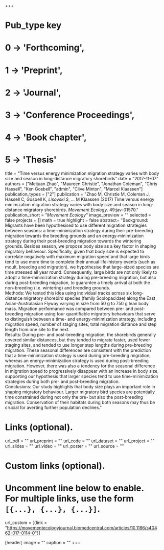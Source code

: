 +++
# Pub_type key
# 0 -> 'Forthcoming',
# 1 -> 'Preprint',
# 2 -> 'Journal',
# 3 -> 'Conference Proceedings',
# 4 -> 'Book chapter',
# 5 -> 'Thesis'
  
title = "Time versus energy minimization migration strategy varies with body size and season in long-distance migratory shorebirds"
date = "2017-11-07"
authors = ["Meijuan Zhao", "Maureen Christie", "Jonathan Coleman", "Chris Hassell", "Ken Gosbell",  "admin", "Clive Minton", "Marcel Klaassen"]
publication_types = ["2"]
publication = "Zhao M, Christie M, Coleman J, Hassell C, Gosbell K, *Lisovski S*, ... M Klaassen (2017) Time versus energy minimization migration strategy varies with body size and season in long-distance migratory shorebirds. _Movement Ecology_. 49:jav-01570."
publication_short = "_Movement Ecology_"
image_preview = ""
selected = false
projects = []
math = true
highlight = false
abstract= "Background: Migrants have been hypothesised to use different migration strategies between seasons: a time-minimization strategy during their pre-breeding migration towards the breeding grounds and an energy-minimization strategy during their post-breeding migration towards the wintering grounds. Besides season, we propose body size as a key factor in shaping migratory behaviour. Specifically, given that body size is expected to correlate negatively with maximum migration speed and that large birds tend to use more time to complete their annual life-history events (such as moult, breeding and migration), we hypothesise that large-sized species are time stressed all year round. Consequently, large birds are not only likely to adopt a time-minimization strategy during pre-breeding migration, but also during post-breeding migration, to guarantee a timely arrival at both the non-breeding (i.e. wintering) and breeding grounds.<br />Methods: We tested this idea using individual tracks across six long-distance migratory shorebird species (family Scolopacidae) along the East Asian-Australasian Flyway varying in size from 50 g to 750 g lean body mass. Migration performance was compared between pre- and post-breeding migration using four quantifiable migratory behaviours that serve to distinguish between a time- and energy-minimization strategy, including migration speed, number of staging sites, total migration distance and step length from one site to the next.<br />Results: During pre- and post-breeding migration, the shorebirds generally covered similar distances, but they tended to migrate faster, used fewer staging sites, and tended to use longer step lengths during pre-breeding migration. These seasonal differences are consistent with the prediction that a time-minimization strategy is used during pre-breeding migration, whereas an energy-minimization strategy is used during post-breeding migration. However, there was also a tendency for the seasonal difference in migration speed to progressively disappear with an increase in body size, supporting our hypothesis that larger species tend to use time-minimization strategies during both pre- and post-breeding migration.<br />Conclusions: Our study highlights that body size plays an important role in shaping migratory behaviour. Larger migratory bird species are potentially time constrained during not only the pre- but also the post-breeding migration. Conservation of their habitats during both seasons may thus be crucial for averting further population declines."
  
# Links (optional).
url_pdf = ""
url_preprint = ""
url_code = ""
url_dataset = ""
url_project = ""
url_slides = ""
url_video = ""
url_poster = ""
url_source = ""
  
# Custom links (optional).
#   Uncomment line below to enable. For multiple links, use the form `[{...}, {...}, {...}]`.
url_custom = [{link = "https://movementecologyjournal.biomedcentral.com/articles/10.1186/s40462-017-0114-0"}]
  
[header]
image = ""
caption = ""
+++